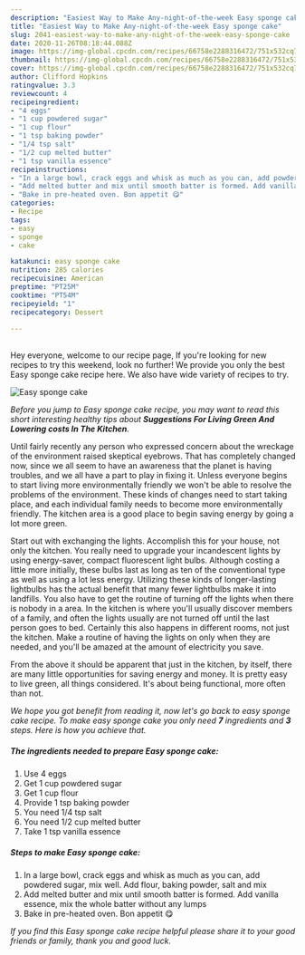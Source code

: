 ```yaml
---
description: "Easiest Way to Make Any-night-of-the-week Easy sponge cake"
title: "Easiest Way to Make Any-night-of-the-week Easy sponge cake"
slug: 2041-easiest-way-to-make-any-night-of-the-week-easy-sponge-cake
date: 2020-11-26T08:18:44.088Z
image: https://img-global.cpcdn.com/recipes/66758e2288316472/751x532cq70/easy-sponge-cake-recipe-main-photo.jpg
thumbnail: https://img-global.cpcdn.com/recipes/66758e2288316472/751x532cq70/easy-sponge-cake-recipe-main-photo.jpg
cover: https://img-global.cpcdn.com/recipes/66758e2288316472/751x532cq70/easy-sponge-cake-recipe-main-photo.jpg
author: Clifford Hopkins
ratingvalue: 3.3
reviewcount: 4
recipeingredient:
- "4 eggs"
- "1 cup powdered sugar"
- "1 cup flour"
- "1 tsp baking powder"
- "1/4 tsp salt"
- "1/2 cup melted butter"
- "1 tsp vanilla essence"
recipeinstructions:
- "In a large bowl, crack eggs and whisk as much as you can, add powdered sugar, mix well. Add flour, baking powder, salt and mix"
- "Add melted butter and mix until smooth batter is formed. Add vanilla essence, mix the whole batter without any lumps"
- "Bake in pre-heated oven. Bon appetit 😋"
categories:
- Recipe
tags:
- easy
- sponge
- cake

katakunci: easy sponge cake 
nutrition: 285 calories
recipecuisine: American
preptime: "PT25M"
cooktime: "PT54M"
recipeyield: "1"
recipecategory: Dessert

---
```

<br>
Hey everyone, welcome to our recipe page, If you're looking for new recipes to try this weekend, look no further! We provide you only the best Easy sponge cake recipe here. We also have wide variety of recipes to try.
<br>


![Easy sponge cake](https://img-global.cpcdn.com/recipes/66758e2288316472/751x532cq70/easy-sponge-cake-recipe-main-photo.jpg)

<i>Before you jump to Easy sponge cake recipe, you may want to read this short interesting healthy tips about 
<strong>Suggestions For Living Green And Lowering costs In The Kitchen</strong>.</i>
</br>

Until fairly recently any person who expressed concern about the wreckage of the environment raised skeptical eyebrows. That has completely changed now, since we all seem to have an awareness that the planet is having troubles, and we all have a part to play in fixing it. Unless everyone begins to start living more environmentally friendly we won't be able to resolve the problems of the environment. These kinds of changes need to start taking place, and each individual family needs to become more environmentally friendly. The kitchen area is a good place to begin saving energy by going a lot more green.

Start out with exchanging the lights. Accomplish this for your house, not only the kitchen. You really need to upgrade your incandescent lights by using energy-saver, compact fluorescent light bulbs. Although costing a little more initially, these bulbs last as long as ten of the conventional type as well as using a lot less energy. Utilizing these kinds of longer-lasting lightbulbs has the actual benefit that many fewer lightbulbs make it into landfills. You also have to get the routine of turning off the lights when there is nobody in a area. In the kitchen is where you'll usually discover members of a family, and often the lights usually are not turned off until the last person goes to bed. Certainly this also happens in different rooms, not just the kitchen. Make a routine of having the lights on only when they are needed, and you'll be amazed at the amount of electricity you save.

From the above it should be apparent that just in the kitchen, by itself, there are many little opportunities for saving energy and money. It is pretty easy to live green, all things considered. It's about being functional, more often than not.


<i>We hope you got benefit from reading it, now let's go back to easy sponge cake recipe. To make easy sponge cake you only need <strong>7</strong> ingredients and <strong>3</strong> steps. Here is how you achieve that.
</i>

##### The ingredients needed to prepare Easy sponge cake:

1. Use 4 eggs
1. Get 1 cup powdered sugar
1. Get 1 cup flour
1. Provide 1 tsp baking powder
1. You need 1/4 tsp salt
1. You need 1/2 cup melted butter
1. Take 1 tsp vanilla essence


##### Steps to make Easy sponge cake:

1. In a large bowl, crack eggs and whisk as much as you can, add powdered sugar, mix well. Add flour, baking powder, salt and mix
1. Add melted butter and mix until smooth batter is formed. Add vanilla essence, mix the whole batter without any lumps
1. Bake in pre-heated oven. Bon appetit 😋


<i>If you find this Easy sponge cake recipe helpful please share it to your good friends or family, thank you and good luck.</i>
